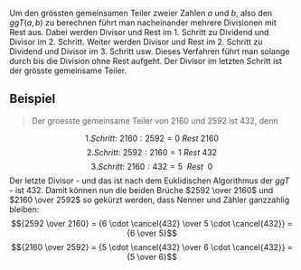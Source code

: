 Um den grössten gemeinsamen Teiler zweier Zahlen $a$ und $b$, also den $ggT(a, b)$ zu berechnen führt man nacheinander mehrere Divisionen mit Rest aus. Dabei werden Divisor und Rest im 1. Schritt zu Dividend und Divisor im 2. Schritt. Weiter werden Divisor und Rest im 2. Schritt zu Dividend und Divisor im 3. Schritt usw. Dieses Verfahren führt man solange durch bis die Division ohne Rest aufgeht. Der Divisor im letzten Schritt ist der grösste gemeinsame Teiler.

## Beispiel
> Der groesste gemeinsame Teiler von 2160 und 2592 ist 432, denn

$$1. Schritt: \ 2160 : 2592 = 0\ Rest\ 2160$$
$$2. Schritt:\ 2592:2160 = 1\ Rest\ 432$$
$$3. Schritt:\ 2160 : 432 =  5 \ \ Rest\ \ 0$$
Der letzte Divisor - und das ist nach dem Euklidischen Algorithmus der $ggT$ - ist 432. Damit können nun die beiden Brüche $2592 \over 2160$ und $2160 \over 2592$ so gekürzt werden, dass Nenner und Zähler ganzzahlig bleiben: $${2592 \over 2160} = {6 \cdot \cancel{432} \over 5 \cdot \cancel{432}} = {6 \over 5}$$
$${2160 \over 2592} = {5 \cdot \cancel{432} \over 6 \cdot \cancel{432}} = {5 \over 6}$$